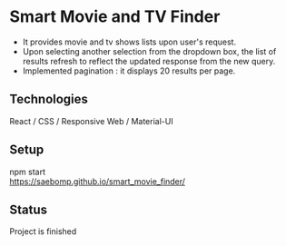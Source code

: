 # Smart Movie and TV Finder
- It provides movie and tv shows lists upon user's request.
- Upon selecting another selection from the dropdown box, the list of results refresh to reflect the updated response from the new query.
- Implemented pagination : it displays 20 results per page.  

## Technologies
React / CSS / Responsive Web /  Material-UI

## Setup
npm start<br />
https://saebomp.github.io/smart_movie_finder/

## Status
Project is finished
